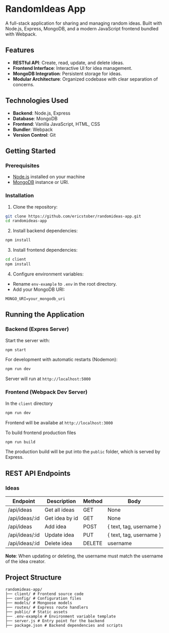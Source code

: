 # RandomIdeas App

A full-stack application for sharing and managing random ideas. Built with Node.js, Express, MongoDB, and a modern JavaScript frontend bundled with Webpack.

## Features

- **RESTful API**: Create, read, update, and delete ideas.
- **Frontend Interface**: Interactive UI for idea management.
- **MongoDB Integration**: Persistent storage for ideas.
- **Modular Architecture**: Organized codebase with clear separation of concerns.

## Technologies Used

- **Backend**: Node.js, Express
- **Database**: MongoDB
- **Frontend**: Vanilla JavaScript, HTML, CSS
- **Bundler**: Webpack
- **Version Control**: Git

## Getting Started

### Prerequisites

- [Node.js](https://nodejs.org/en) installed on your machine
- [MongoDB](https://www.mongodb.com/) instance or URI.

### Installation

1. Clone the repository:

```bash
git clone https://github.com/ericstober/randomideas-app.git
cd randomideas-app
```

2. Install backend dependencies:

```bash
npm install
```

3. Install frontend dependencies:

```bash
cd client
npm install
```

4. Configure environment variables:

- Rename `env-example` to `.env` in the root directory.
- Add your MongoDB URI:

```env
MONGO_URI=your_mongodb_uri
```

## Running the Application

### Backend (Expres Server)

Start the server with:

```bash
npm start
```

For development with automatic restarts (Nodemon):

```bash
npm run dev
```

Server will run at `http://localhost:5000`

### Frontend (Webpack Dev Server)

In the `client` directory

```bash
npm run dev
```

Frontend will be availabe at `http://localhost:3000`

To build frontend production files

```bash
npm run build
```

The production build will be put into the `public` folder, which is served by Express.

## REST API Endpoints

### Ideas

| Endpoint       | Description    | Method | Body                    |
| -------------- | -------------- | ------ | ----------------------- |
| /api/ideas     | Get all ideas  | GET    | None                    |
| /api/ideas/:id | Get idea by id | GET    | None                    |
| /api/ideas     | Add idea       | POST   | { text, tag, username } |
| /api/ideas/:id | Update idea    | PUT    | { text, tag, username } |
| /api/ideas/:id | Delete idea    | DELETE | username                |

**Note**: When updating or deleting, the username must match the username of the idea creator.

## Project Structure

```
randomideas-app/
├── client/ # Frontend source code
├── config/ # Configuration files
├── models/ # Mongoose models
├── routes/ # Express route handlers
├── public/ # Static assets
├── .env-example # Environment variable template
├── server.js # Entry point for the backend
├── package.json # Backend dependencies and scripts
```

